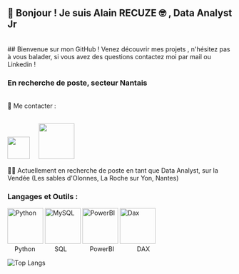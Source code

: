 ## 👋 Bonjour ! Je suis Alain RECUZE :nerd_face: , Data Analyst Jr
<br>
## Bienvenue sur mon GitHub ! Venez découvrir mes projets , n'hésitez pas à vous balader, si vous avez des questions contactez moi par mail ou Linkedin !

### En recherche de poste, secteur Nantais

<br>
👀 Me contacter :
<br> <br>

<a href="mailto:alain.recuze@gmail.com" target="_blank"> <img src="https://cdn2.iconfinder.com/data/icons/social-icons-33/128/Google-256.png" style="width:50px; height:50px; object-fit: cover;" ></a>     <a href="https://www.linkedin.com/in/arecuze/" target="_blank"> <img src="https://cdn2.iconfinder.com/data/icons/social-media-and-payment/64/-15-256.png" style="width:80px; height:80px; object-fit: cover;" >
  </a>
  

👩‍💻 Actuellement en recherche de poste en tant que Data Analyst, sur la Vendée (Les sables d'Olonnes, La Roche sur Yon, Nantes)

### Langages et Outils : 

<img src="https://cdn3.iconfinder.com/data/icons/logos-and-brands-adobe/512/267_Python-256.png" alt="Python" style="width:80px; height:80px; object-fit: cover; "> <img src="https://cdn3.iconfinder.com/data/icons/file-extension-11/512/sql-file-extension-format-digital-256.png" alt="MySQL" style="width:80px; height:80px; object-fit: cover; "> <img src="https://cdn3.iconfinder.com/data/icons/business-intelligence-color/64/reporting-tools-business-graph-software-analyze-data-256.png" alt="PowerBI" style="width:80px; height:80px; object-fit: cover; ">  <img src="https://huyza.gallerycdn.vsassets.io/extensions/huyza/dax-language/0.0.2/1628621363691/Microsoft.VisualStudio.Services.Icons.Default" alt="Dax" style="width:80px; height:80px; object-fit: cover; ">
<br>
    Python           SQL               PowerBI               DAX
<br>

![Top Langs](https://github-readme-stats.vercel.app/api/top-langs/?username=el-alish&layout=compact)

<!---
El-alish/El-alish is a ✨ special ✨ repository because its `README.md` (this file) appears on your GitHub profile.
You can click the Preview link to take a look at your changes.
--->
